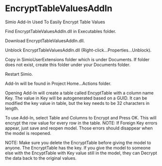# EncryptTableValuesAddIn
Simio Add-In Used To Easily Encrypt Table Values

Find EncryptTableValuesAddIn.dll in Executables folder.

Download EncryptTableValuesAddIn.dll.

Unblock EncryptTableValuesAddIn.dll (Right-click...Properties...Unblock).

Copy in SimioUserExtensions folder which is under Documents.   If folder does not exist, create this folder under your Documents folder.

Restart Simio.

Add-In will be found in Project Home...Actions folder.

Opening Add-In will create a table called EncyptTable with a column name Key.  The value in Key will be autogenerated based on a GUID.  It can be modified the key value in table, but the key needs to be 32 characters in length.

To use Add-In, select Table and Columns to Encrypt and Press OK.  This will encrypt the row value for every row in the table.  NOTE: If Foreign Key errors appear, just save and reopen model.  Those errors should disappear when the model is reopened.

NOTE: Make sure you delete the EncryptTable before giving the model to anyone.  The EncryptTable has the key.    If you give the model to someone else with the EncyptTable with Key value still in the model, they can Decrypt the data back to the original values.
